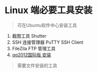 # Linux 端必要工具安装



> 可在Ubuntu软件中心安装工具

1. 截图工具 Shutter
2. SSH 连接管理器 PuTTY SSH Client
3. FileZila FTP 管理工具
4. [qq2012国际版 安装](qq2012_setup.md)



> 需要文件安装的工具


